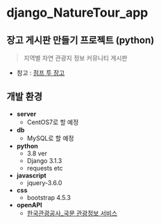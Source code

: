 # django_NatureTour_app
## 장고 게시판 만들기 프로젝트 (python)
> 지역별 자연 관광지 정보 커뮤니티 게시판        
          
- 참고 : [점프 투 장고](https://wikidocs.net/book/4223)

## 개발 환경
- **server**  
  - CentOS7로 할 예정  
- **db**  
  - MySQL로 할 예정  
- **python**  
  - 3.8 ver  
  - Django 3.1.3  
  - requests etc  
- **javascript**  
  - jquery-3.6.0  
- **css**  
  - bootstrap 4.5.3  
- **openAPI**
  - [한국관광공사_국문 관광정보 서비스](https://www.data.go.kr/data/15057787/openapi.do)
